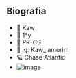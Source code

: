 ## Biografia
- 🌺 Kaw
- 🌷 1*y
- 🍃 PR-CS
- 🌼 ig: Kaw_ amorim
- 🪐 Chase Atlantic
- ![image](https://github.com/user-attachments/assets/c86f47a0-f9a3-4c01-a7dd-8477f66afaf1)

